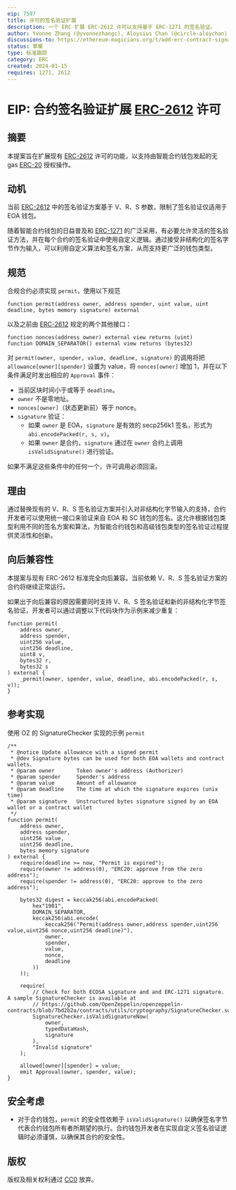 ```yaml
---
eip: 7597
title: 许可的签名验证扩展
description: 一个 ERC 扩展 ERC-2612 许可以支持基于 ERC-1271 的签名验证。
author: Yvonne Zhang (@yvonnezhangc), Aloysius Chan (@circle-aloychan)
discussions-to: https://ethereum-magicians.org/t/add-erc-contract-signature-validation-extension-for-eip-2612-permit/18157
status: 草案
type: 标准跟踪
category: ERC
created: 2024-01-15
requires: 1271, 2612
---
```


# EIP: 合约签名验证扩展 [ERC-2612](./eip-2612.md) 许可

## 摘要

本提案旨在扩展现有 [ERC-2612](./eip-2612.md) 许可的功能，以支持由智能合约钱包发起的无 gas [ERC-20](./eip-20.md) 授权操作。

## 动机

当前 [ERC-2612](./eip-2612.md) 中的签名验证方案基于 V、R、S 参数，限制了签名验证仅适用于 EOA 钱包。

随着智能合约钱包的日益普及和 [ERC-1271](./eip-1271.md) 的广泛采用，有必要允许灵活的签名验证方法，并在每个合约的签名验证中使用自定义逻辑。通过接受非结构化的签名字节作为输入，可以利用自定义算法和签名方案，从而支持更广泛的钱包类型。

## 规范

合规合约必须实现 `permit`，使用以下规范

```
function permit(address owner, address spender, uint value, uint deadline, bytes memory signature) external
```
以及之前由 [ERC-2612](./eip-2612.md) 规定的两个其他接口：
```
function nonces(address owner) external view returns (uint)
function DOMAIN_SEPARATOR() external view returns (bytes32)
```

对 `permit(owner, spender, value, deadline, signature)` 的调用将把 `allowance[owner][spender]` 设置为 value，将 `nonces[owner]` 增加 1，并在以下条件满足时发出相应的 `Approval` 事件：

- 当前区块时间小于或等于 `deadline`。
- `owner` 不是零地址。
- `nonces[owner]`（状态更新前）等于 nonce。
- `signature` 验证：
    - 如果 `owner` 是 EOA，`signature` 是有效的 secp256k1 签名，形式为 `abi.encodePacked(r, s, v)`。
    - 如果 `owner` 是合约，`signature` 通过在 `owner` 合约上调用 `isValidSignature()` 进行验证。

如果不满足这些条件中的任何一个，许可调用必须回滚。

## 理由

通过替换现有的 V、R、S 签名验证方案并引入对非结构化字节输入的支持，合约开发者可以使用统一接口来验证来自 EOA 和 SC 钱包的签名。这允许根据钱包类型利用不同的签名方案和算法，为智能合约钱包和高级钱包类型的签名验证过程提供灵活性和创新。

## 向后兼容性

本提案与现有 ERC-2612 标准完全向后兼容。当前依赖 V、R、S 签名验证方案的合约将继续正常运行。

如果出于向后兼容的原因需要同时支持 V、R、S 签名验证和新的非结构化字节签名验证，开发者可以通过调整以下代码块作为示例来减少重复：

```
function permit(
    address owner,
    address spender,
    uint256 value,
    uint256 deadline,
    uint8 v, 
    bytes32 r, 
    bytes32 s
) external {
    _permit(owner, spender, value, deadline, abi.encodePacked(r, s, v));
}
```

## 参考实现

使用 OZ 的 SignatureChecker 实现的示例 `permit`

```solidity
/**
 * @notice Update allowance with a signed permit
 * @dev Signature bytes can be used for both EOA wallets and contract wallets.
 * @param owner       Token owner's address (Authorizer)
 * @param spender     Spender's address
 * @param value       Amount of allowance
 * @param deadline    The time at which the signature expires (unix time)
 * @param signature   Unstructured bytes signature signed by an EOA wallet or a contract wallet
 */
function permit(
    address owner,
    address spender,
    uint256 value,
    uint256 deadline,
    bytes memory signature
) external {
    require(deadline >= now, "Permit is expired");
    require(owner != address(0), "ERC20: approve from the zero address");
    require(spender != address(0), "ERC20: approve to the zero address");

    bytes32 digest = keccak256(abi.encodePacked(
        hex"1901",
        DOMAIN_SEPARATOR,
        keccak256(abi.encode(
            keccak256("Permit(address owner,address spender,uint256 value,uint256 nonce,uint256 deadline)"),
            owner,
            spender,
            value,
            nonce,
            deadline
        ))
    ));
    
    require(
        // Check for both ECDSA signature and and ERC-1271 signature. A sample SignatureChecker is available at
        // https://github.com/OpenZeppelin/openzeppelin-contracts/blob/7bd2b2a/contracts/utils/cryptography/SignatureChecker.sol
        SignatureChecker.isValidSignatureNow(
            owner,
            typedDataHash,
            signature
        ),
        "Invalid signature"
    );
    
    allowed[owner][spender] = value;
    emit Approval(owner, spender, value);
}
```

## 安全考虑

- 对于合约钱包，`permit` 的安全性依赖于 `isValidSignature()` 以确保签名字节代表合约钱包所有者所期望的执行。合约钱包开发者在实现自定义签名验证逻辑时必须谨慎，以确保其合约的安全性。

## 版权

版权及相关权利通过 [CC0](../LICENSE.md) 放弃。
